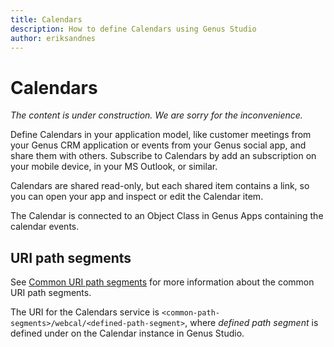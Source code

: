 ```yaml
---
title: Calendars
description: How to define Calendars using Genus Studio
author: eriksandnes
---
```

# Calendars

_The content is under construction. We are sorry for the inconvenience._

Define Calendars in your application model, like customer meetings from your Genus CRM application or events from your Genus social app, and share them with others. Subscribe to Calendars by add an subscription on your mobile device, in your MS Outlook, or similar.

Calendars are shared read-only, but each shared item contains a link, so you can open your app and inspect or edit the Calendar item.

The Calendar is connected to an Object Class in Genus Apps containing the calendar events.

## URI path segments
See [Common URI path segments](index.md#common-uri-path-segments) for more information about the common URI path segments.

The URI for the Calendars service is `<common-path-segments>/webcal/<defined-path-segment>`, where _defined path segment_ is defined under on the Calendar instance in Genus Studio.